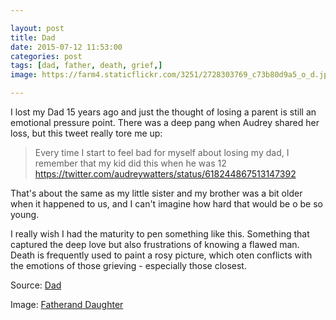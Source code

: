 ```yaml
---

layout: post
title: Dad
date: 2015-07-12 11:53:00
categories: post
tags: [dad, father, death, grief,]
image: https://farm4.staticflickr.com/3251/2728303769_c73b80d9a5_o_d.jpg

---
```


I lost my Dad 15 years ago and just the thought of losing a parent is still an emotional pressure point. There was a deep pang when Audrey  shared her loss, but this tweet really tore me up:

>Every time I start to feel bad for myself about losing my dad, I remember that my kid did this when he was 12
>https://twitter.com/audreywatters/status/618244867513147392

That's about the same as my little sister and my brother was a bit older when it happened to us, and I can't imagine how hard that would be o be so young. 

I really wish I had the maturity to pen something like this. Something that captured the deep love but also frustrations of knowing a flawed man. Death is frequently used to paint a rosy picture, which oten conflicts with the emotions of those grieving - especially those closest. 

Source: [Dad](http://audreywatters.com/2015/07/09/dad/)

Image: [Fatherand Daughter](https://www.flickr.com/photos/62337512@N00/2728303769)